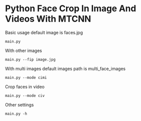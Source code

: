 # Python Face Crop In Image And Videos With MTCNN

Basic usage default image is faces.jpg

`main.py`

With other images

`main.py --fip image.jpg`

With multi images default images path is multi_face_images

`main.py --mode cimi`

Crop faces in video

`main.py --mode civ`

Other settings

`main.py -h`
